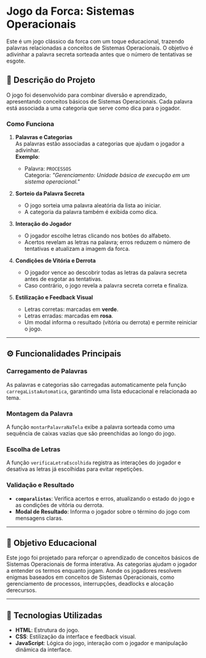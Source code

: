 # Jogo da Forca: Sistemas Operacionais

Este é um jogo clássico da forca com um toque educacional, trazendo palavras relacionadas a conceitos de Sistemas Operacionais. 
O objetivo é adivinhar a palavra secreta sorteada antes que o número de tentativas se esgote.

## 📝 Descrição do Projeto

O jogo foi desenvolvido para combinar diversão e aprendizado, apresentando conceitos básicos de Sistemas Operacionais. 
Cada palavra está associada a uma categoria que serve como dica para o jogador.

### Como Funciona

1. **Palavras e Categorias**  
   As palavras estão associadas a categorias que ajudam o jogador a adivinhar.  
   **Exemplo**:  
   - Palavra: `PROCESSOS`  
     Categoria: *"Gerenciamento: Unidade básica de execução em um sistema operacional."*

2. **Sorteio da Palavra Secreta**  
   - O jogo sorteia uma palavra aleatória da lista ao iniciar.
   - A categoria da palavra também é exibida como dica.

3. **Interação do Jogador**  
   - O jogador escolhe letras clicando nos botões do alfabeto.
   - Acertos revelam as letras na palavra; erros reduzem o número de tentativas e atualizam a imagem da forca.

4. **Condições de Vitória e Derrota**  
   - O jogador vence ao descobrir todas as letras da palavra secreta antes de esgotar as tentativas.  
   - Caso contrário, o jogo revela a palavra secreta correta e finaliza.

5. **Estilização e Feedback Visual**  
   - Letras corretas: marcadas em **verde**.  
   - Letras erradas: marcadas em **rosa**.  
   - Um modal informa o resultado (vitória ou derrota) e permite reiniciar o jogo.

---

## ⚙️ Funcionalidades Principais

### Carregamento de Palavras
As palavras e categorias são carregadas automaticamente pela função `carregaListaAutomatica`, garantindo uma lista educacional e relacionada ao tema.

### Montagem da Palavra
A função `montarPalavraNaTela` exibe a palavra sorteada como uma sequência de caixas vazias que são preenchidas ao longo do jogo.

### Escolha de Letras
A função `verificaLetraEscolhida` registra as interações do jogador e desativa as letras já escolhidas para evitar repetições.

### Validação e Resultado
- **`comparalistas`**: Verifica acertos e erros, atualizando o estado do jogo e as condições de vitória ou derrota.  
- **Modal de Resultado**: Informa o jogador sobre o término do jogo com mensagens claras.

---

## 🎯 Objetivo Educacional

Este jogo foi projetado para reforçar o aprendizado de conceitos básicos de Sistemas Operacionais de forma interativa. 
As categorias ajudam o jogador a entender os termos enquanto jogam. 
Aonde os jogadores resolvem enigmas baseados em conceitos de Sistemas Operacionais,
como gerenciamento de processos, interrupções, deadlocks e alocação derecursos.

---

## 🔧 Tecnologias Utilizadas

- **HTML**: Estrutura do jogo.  
- **CSS**: Estilização da interface e feedback visual.  
- **JavaScript**: Lógica do jogo, interação com o jogador e manipulação dinâmica da interface.


